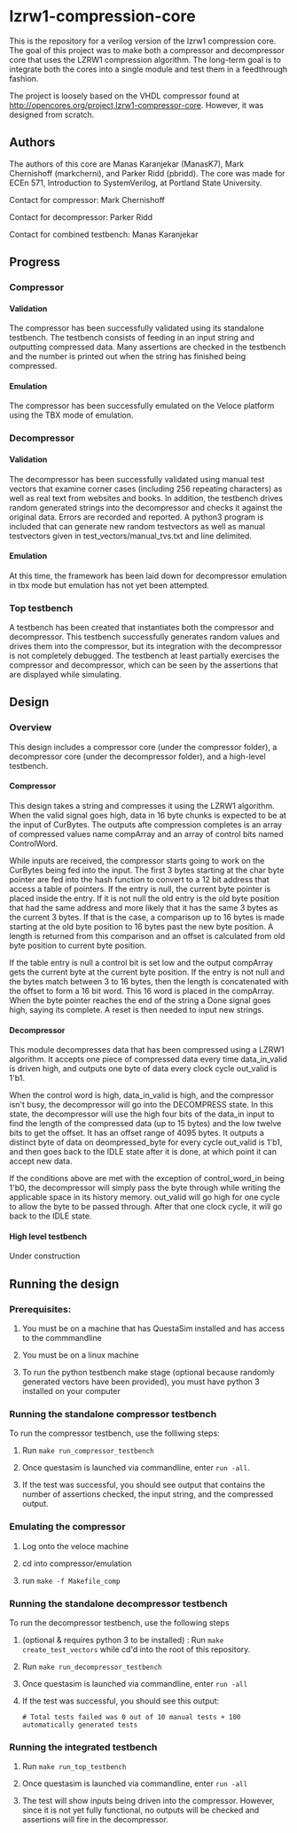 # lzrw1-compression-core
This is the repository for a verilog version of the lzrw1 compression core. The goal of this project was to make both a compressor and decompressor core that uses the LZRW1 compression algorithm. The long-term goal is to integrate both the cores into a single module and test them in a feedthrough fashion.

The project is loosely based on the VHDL compressor found at http://opencores.org/project,lzrw1-compressor-core. However, it was designed from scratch.


## Authors

The authors of this core are Manas Karanjekar (ManasK7), Mark Chernishoff (markcherni), and Parker Ridd (pbridd). The core was made for ECEn 571, Introduction to SystemVerilog, at Portland State University.

Contact for compressor: Mark Chernishoff

Contact for decompressor: Parker Ridd

Contact for combined testbench: Manas Karanjekar


## Progress

### Compressor

#### Validation

The compressor has been successfully validated using its standalone testbench. The testbench consists of feeding in an input string and outputting compressed data. Many assertions are checked in the testbench and the number is printed out when the string has finished being compressed.

#### Emulation
The compressor has been successfully emulated on the Veloce platform using the TBX mode of emulation.

### Decompressor

#### Validation

The decompressor has been successfully validated using manual test vectors that examine corner cases (including 256 repeating characters) as well as real text from websites and books. In addition, the testbench drives random generated strings into the decompressor and checks it against the original data. Errors are recorded and reported. A python3 program is included that can generate new random testvectors as well as manual testvectors given in test_vectors/manual_tvs.txt and line delimited.

#### Emulation

At this time, the framework has been laid down for decompressor emulation in tbx mode but emulation has not yet been attempted.

### Top testbench

A testbench has been created that instantiates both the compressor and decompressor. This testbench successfully generates random values and drives them into the compressor, but its integration with the decompressor is not completely debugged. The testbench at least partially exercises the compressor and decompressor, which can be seen by the assertions that are displayed while simulating.

## Design

### Overview

This design includes a compressor core (under the compressor folder), a decompressor core (under the decompressor folder), and a high-level testbench.

#### Compressor

This design takes a string and compresses it using the LZRW1 algorithm. When the valid signal goes high,
data in 16 byte chunks is expected to be at the input of CurBytes. The outputs afte compression completes
is an array of compressed values name compArray and an array of control bits named ControlWord.

While inputs are received, the compressor starts going to work on the CurBytes being fed into the input. 
The first 3 bytes starting at the char byte pointer are fed into the hash function to convert to a 12 bit 
address that access a table of pointers. If the entry is null, the current byte pointer is placed inside the
entry. If it is not null the old entry is the old byte position that had the same address and more likely that
it has the same 3 bytes as the current 3 bytes. If that is the case, a comparison up to 16 bytes is made starting
at the old byte position to 16 bytes past the new byte position. A length is returned from this comparison and an 
offset is calculated from old byte position to current byte position. 

If the table entry is null a control bit is set low and the output compArray gets the current byte at the current
byte position. If the entry is not null and the bytes match between 3 to 16 bytes, then the length is concatenated 
with the offset to form a 16 bit word. This 16 word is placed in the compArray. When the byte pointer reaches the end 
of the string a Done signal goes high, saying its complete. A reset is then needed to input new strings.

#### Decompressor

This module decompresses data that has been compressed using a LZRW1 algorithm. It accepts one piece of
compressed data every time data_in_valid is driven high, and outputs one byte of data every clock cycle
out_valid is 1'b1. 

When the control word is high, data_in_valid is high, and the compressor isn't busy, the decompressor
will go into the DECOMPRESS state. In this state, the decompressor will use the high four bits of the
data_in input to find the length of the compressed data (up to 15 bytes) and the low twelve bits to 
get the offset. It has an offset range of 4095 bytes. It outputs a distinct byte of data on deompressed_byte
for every cycle out_valid is 1'b1, and then goes back to the IDLE state after it is done, at which point
it can accept new data.

If the conditions above are met with the exception of control_word_in being 1'b0, the decompressor will simply
pass the byte through while writing the applicable space in its history memory. out_valid will go high for one
cycle to allow the byte to be passed through. After that one clock cycle, it will go back to the IDLE state.

#### High level testbench

Under construction

## Running the design

### Prerequisites:

1. You must be on a machine that has QuestaSim installed and has access to the commmandline

2. You must be on a linux machine

3. To run the python testbench make stage (optional because randomly generated vectors have been provided), you must have python 3 installed on your computer

### Running the standalone compressor testbench

To run the compressor testbench, use the folliwing steps:

1. Run `make run_compressor_testbench`

2. Once questasim is launched via commandline, enter `run -all`.

3. If the test was successful, you should see output that contains the number of assertions checked, the input string, and the compressed output.

### Emulating the compressor

1. Log onto the veloce machine

2. cd into compressor/emulation

3. run `make -f Makefile_comp`

### Running the standalone decompressor testbench

To run the decompressor testbench, use the following steps

1. (optional & requires python 3 to be installed)
 : Run `make create_test_vectors` while cd'd into the root of this repository.

2. Run `make run_decompressor_testbench`

3. Once questasim is launched via commandline, enter `run -all` 

4. If the test was successful, you should see this output:

	```# Total tests failed was 0 out of 10 manual tests + 100 automatically generated tests```

### Running the integrated testbench

1. Run `make run_top_testbench`

2. Once questasim is launched via commandline, enter `run -all`

3. The test will show inputs being driven into the compressor. However, since it is not yet fully functional, no outputs will be checked and assertions will fire in the decompressor.
